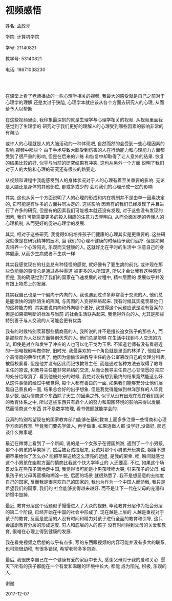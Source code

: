 # 视频感悟

姓名: 孟政元

学院: 计算机学院

学号: 21140821

教学号: 53140821

电话: 18671038230

<br>
<br>

在课堂上看了老师播放的一些心理学相关的视频, 我最大的感受就是自己之前对于心理学的理解
还是太过于狭隘, 心理学本就应该从各个方面去研究人的心理, 从而给予人以帮助

在这些视频里面, 我印象最深刻的就是生理学与心理学相关的视频. 从视频里面我感觉到了生理学的
研究对于我们更好的理解人的心理受到哪些因素的影响非常的有帮助.

或许人的心理就是人的大脑活动的一种体现吧, 自然而然的会受到一些心理因素的影响.视频中那些个
由于手术导致大脑受到伤害的人在行动能力和心理能力方面都受到了很严重的影响, 但是在后来的训练
和恢复中却取得了让人意外的结果. 恢复的结果比较的好, 似乎与当前的研究结果有冲突. 这也从另外一个方面
说明了我们对于人的大脑和心理的研究还有很长的路要走.

从视频和课程中我能感受到人的身体状况对于人的心理有着至关重要的影响. 无论是大脑还是身体的其他部位, 都或多或少的
会对我们的心理形成一定的影响

其实, 这也从另一个方面说明了人的心理的形成和内在机制并不是由单一因素决定的, 它可能是有许多的方面共同决定的. 这些影响
因素有的我们已经发现了并且进行了许多的研究, 但是有的因素我们可能根本就还没有发现, 对于这些没有发现的因素, 我们
可能需要更多的投入相应的注意力去弄明白, 从而全面准确的弄懂人的心理机制, 从而更好的促进心理学的发展.

其实, 相对于这些研究, 我觉得如何培养孩子们健康的心理其实是更重要的. 这些研究就像是在研究精神的医术, 当
我们的心理不健康的时候给予我们治疗. 但是如何去培养一个心理阳光, 乐观而又健康的人, 这就好比在平时的生活中
注意自己的身体健康, 从而少生病或者不生病一样. 

其实我感觉现在的社会总有种怪怪的感觉, 就好像有了要生病的前兆. 或许现在那些负能量的事情总是通过各种渠道
被更多的人所知道, 所以才会让我有这种感觉. 但是, 我的确感觉到了我们的国家在飞速发展的过程中, 精神层面的
发展似乎并没有跟上物质上的发展. 

其实我自己也是一个偏向于内向的人. 我也遇到过许多非常善于交流的人, 他们总是能很快的消除陌生的隔阂, 与周围的人变得熟络起来.
我有时候其实挺羡慕他们的这种能力的. 其实要说内向和外向哪个更好, 我觉得这个问题应该是没有答案的. 但是如果把判断的标准与当前
的社会生活联系起来, 我觉得外向的人, 尤其是那些特别善于与人交流的人可能会更有优势. 

我有的时候特别羡慕那些情商高的人, 我所说的并不是擅长追女孩子的那些人, 而是那些在为人处世方面特别优秀的人. 他们总是能够
在生活中找到与人交流的方法, 即使是对立和发生了冲突的人也可以化干戈为玉帛. 不知道老师有没有看最近的一部电视剧叫做你好, 旧时光.
我最喜欢的一个角色就是里面的林洋了, 他就是一个高情商的典型代表了. 他因为偷偷溜进教导主任的办公室篡改自己的文理分科表, 被留校察看.
但是他并没有因此而记恨教导主任, 而是通过各种方法去取得了教导主任的原谅, 和教导主任能非常熟络的交流, 从而让教导主任自己心甘情愿的
把它的处分给取消了. 看到他被处分的时候, 我绝对没有想到最终的结果竟然能这么好. 从这件事情的经过中我觉得, 每个人都有善良的一面, 
如果我们能够充分让他们展现自己善良的一面, 结果总会好的出乎想象. 但是我觉得能做到林洋那样的人毕竟是少数, 因为情商这个东西除了天生
的因素之外, 似乎从没有出现在现在我们国家的教育体系之中, 所以这些东西只有靠个人的努力和周围环境的影响来得以发展. 然而情商这个东西
并不是数学物理, 看书做题就能学会的.

我真的特别希望现在的国家教育部门能够在基础教育上面多多注重一些情商和心理学方面的教育. 毕竟我们要先学做人, 再学做事. 如果连做人都
没学好,没做好, 那还谈什么做事呢. 

最近在微博上看到了一个新闻, 说的是一个女孩子在德国旅游, 遇到了一个小男孩, 那个小男孩的苹果掉了, 然后被女孩捡起来, 女孩对那个小男孩开玩笑说, 
姐姐不想把苹果给你了怎么办? 能把苹果送给这么漂亮的姐姐, 是我的荣幸. 哇, 瞬间就感觉这个小男孩在幽默方面的情商比我这个快大学毕业的
人还要高. 不过, 如果这个场景发生在熊孩子满地走中国, 我觉得很可能是小男孩哇哇大哭, 引来孩子的父母. 如果孩子的父母再蛮横和糊涂一些, 后面的场景
就很熟悉了. 我不是想恶意的去揣度自己的国家, 反而我是很喜欢自己的国家的, 我也为作为一个中国人而骄傲, 我只是希望我们的国家, 我们的
社会能够变得越来越好. 而不是让下一代在父母的宠溺和娇惯中毁掉.

最近, 教育分层这个话题似乎慢慢进入了大众的视野, 毕竟教育分层作为社会分层的第二个阶段, 已经开始在中国的社会中形成了. 现在越是上层的
人越是重视对于孩子的教育, 反而是底层的人没有时间和精力对孩子进行全面的教育和引导, 这只会加剧教育分层的形成速度. 穷人和底层的人的孩子
没有时间得到父母的关爱和教育, 很难在心理上得到健康的发展. 

我在看完视频之后想的似乎有点多, 写的东西跟视频的内容可能并没有多大的联系, 也可能很幼稚, 有很多错误, 希望老师多多包涵.

最后, 我很庆幸自己在一个健康有爱的家庭中长大, 感谢父母对于我的爱和关心. 愿天下所有的孩子都能在一个有爱和温暖的环境中长大, 都能
成为阳光, 积极, 乐观的人.

谢谢

2017-12-07